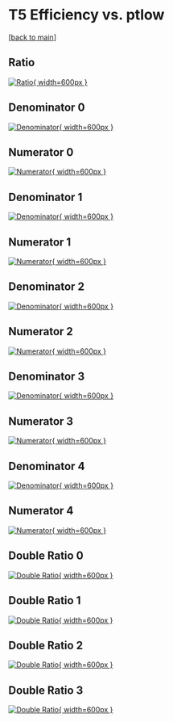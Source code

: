 # T5 Efficiency vs. ptlow

[[back to main](./)]



## Ratio

[![Ratio](../mtv/var/T5_loweta_13_0_eff_ptlow.png){ width=600px }](../mtv/var/T5_loweta_13_0_eff_ptlow.pdf)

## Denominator 0

[![Denominator](../mtv/den/T5_loweta_13_0_eff_ptlow_den0.png){ width=600px }](../mtv/den/T5_loweta_13_0_eff_ptlow_den0.pdf)

## Numerator 0

[![Numerator](../mtv/num/T5_loweta_13_0_eff_ptlow_num0.png){ width=600px }](../mtv/num/T5_loweta_13_0_eff_ptlow_num0.pdf)

## Denominator 1

[![Denominator](../mtv/den/T5_loweta_13_0_eff_ptlow_den1.png){ width=600px }](../mtv/den/T5_loweta_13_0_eff_ptlow_den1.pdf)

## Numerator 1

[![Numerator](../mtv/num/T5_loweta_13_0_eff_ptlow_num1.png){ width=600px }](../mtv/num/T5_loweta_13_0_eff_ptlow_num1.pdf)

## Denominator 2

[![Denominator](../mtv/den/T5_loweta_13_0_eff_ptlow_den2.png){ width=600px }](../mtv/den/T5_loweta_13_0_eff_ptlow_den2.pdf)

## Numerator 2

[![Numerator](../mtv/num/T5_loweta_13_0_eff_ptlow_num2.png){ width=600px }](../mtv/num/T5_loweta_13_0_eff_ptlow_num2.pdf)

## Denominator 3

[![Denominator](../mtv/den/T5_loweta_13_0_eff_ptlow_den3.png){ width=600px }](../mtv/den/T5_loweta_13_0_eff_ptlow_den3.pdf)

## Numerator 3

[![Numerator](../mtv/num/T5_loweta_13_0_eff_ptlow_num3.png){ width=600px }](../mtv/num/T5_loweta_13_0_eff_ptlow_num3.pdf)

## Denominator 4

[![Denominator](../mtv/den/T5_loweta_13_0_eff_ptlow_den4.png){ width=600px }](../mtv/den/T5_loweta_13_0_eff_ptlow_den4.pdf)

## Numerator 4

[![Numerator](../mtv/num/T5_loweta_13_0_eff_ptlow_num4.png){ width=600px }](../mtv/num/T5_loweta_13_0_eff_ptlow_num4.pdf)

## Double Ratio 0

[![Double Ratio](../mtv/ratio/T5_loweta_13_0_eff_ptlow_ratio0.png){ width=600px }](../mtv/ratio/T5_loweta_13_0_eff_ptlow_ratio0.pdf)

## Double Ratio 1

[![Double Ratio](../mtv/ratio/T5_loweta_13_0_eff_ptlow_ratio1.png){ width=600px }](../mtv/ratio/T5_loweta_13_0_eff_ptlow_ratio1.pdf)

## Double Ratio 2

[![Double Ratio](../mtv/ratio/T5_loweta_13_0_eff_ptlow_ratio2.png){ width=600px }](../mtv/ratio/T5_loweta_13_0_eff_ptlow_ratio2.pdf)

## Double Ratio 3

[![Double Ratio](../mtv/ratio/T5_loweta_13_0_eff_ptlow_ratio3.png){ width=600px }](../mtv/ratio/T5_loweta_13_0_eff_ptlow_ratio3.pdf)

